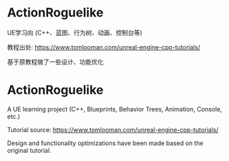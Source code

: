 # ActionRoguelike
UE学习向 (C++、蓝图、行为树、动画、控制台等)

教程出处: https://www.tomlooman.com/unreal-engine-cpp-tutorials/

基于原教程做了一些设计、功能优化

# ActionRoguelike
A UE learning project (C++, Blueprints, Behavior Trees, Animation, Console, etc.)

Tutorial source: https://www.tomlooman.com/unreal-engine-cpp-tutorials/

Design and functionality optimizations have been made based on the original tutorial.